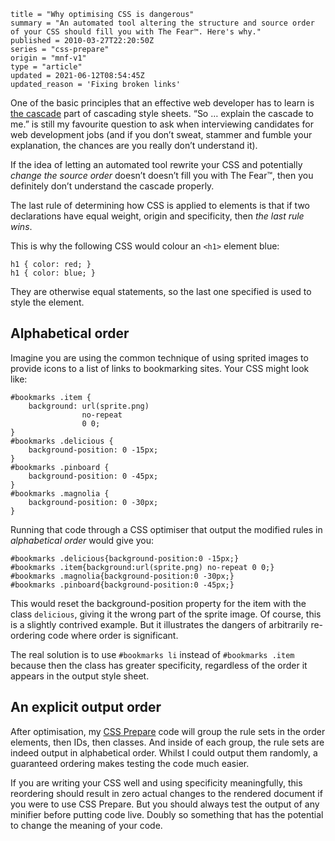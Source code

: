 ```
title = "Why optimising CSS is dangerous"
summary = "An automated tool altering the structure and source order of your CSS should fill you with The Fear™. Here's why."
published = 2010-03-27T22:20:50Z
series = "css-prepare"
origin = "mnf-v1"
type = "article"
updated = 2021-06-12T08:54:45Z
updated_reason = 'Fixing broken links'
```

One of the basic principles that an effective web developer has to learn is
[the cascade][c] part of cascading style sheets. “So … explain the cascade to
me.” is still my favourite question to ask when interviewing candidates for
web development jobs (and if you don’t sweat, stammer and fumble your
explanation, the chances are you really don’t understand it).

If the idea of letting an automated tool rewrite your CSS and potentially
*change the source order* doesn’t doesn’t fill you with The Fear™, then you
definitely don’t understand the cascade properly.

The last rule of determining how CSS is applied to elements is that if two
declarations have equal weight, origin and specificity, then *the last rule
wins*.

This is why the following CSS would colour an `<h1>` element blue:

    h1 { color: red; }
    h1 { color: blue; }

They are otherwise equal statements, so the last one specified is used to
style the element.


## Alphabetical order

Imagine you are using the common technique of using sprited images to provide
icons to a list of links to bookmarking sites. Your CSS might look like:

    #bookmarks .item { 
        background: url(sprite.png)
                    no-repeat
                    0 0;
    }
    #bookmarks .delicious {
        background-position: 0 -15px;
    }
    #bookmarks .pinboard {
        background-position: 0 -45px;
    }
    #bookmarks .magnolia {
        background-position: 0 -30px;
    }

Running that code through a CSS optimiser that output the modified rules in
*alphabetical order* would give you:

    #bookmarks .delicious{background-position:0 -15px;}
    #bookmarks .item{background:url(sprite.png) no-repeat 0 0;}
    #bookmarks .magnolia{background-position:0 -30px;}
    #bookmarks .pinboard{background-position:0 -45px;}

This would reset the background-position property for the item with the class
`delicious`, giving it the wrong part of the sprite image. Of course, this is
a slightly contrived example. But it illustrates the dangers of arbitrarily
re-ordering code where order is significant.

The real solution is to use `#bookmarks li` instead of `#bookmarks .item`
because then the class has greater specificity, regardless of the order it
appears in the output style sheet.


## An explicit output order

After optimisation, my [CSS Prepare][cp] code will group the rule sets in the order elements, then IDs, then classes. And inside of each group, the rule sets are indeed output in alphabetical order. Whilst I could output them randomly, a guaranteed ordering makes testing the code much easier.

If you are writing your CSS well and using specificity meaningfully, this
reordering should result in zero actual changes to the rendered document if
you were to use CSS Prepare. But you should always test the output of any
minifier before putting code live. Doubly so something that has the potential
to change the meaning of your code.


[c]: https://www.w3.org/TR/CSS21/cascade.html#cascade
[cp]: https://github.com/norm/CSS-Prepare/
